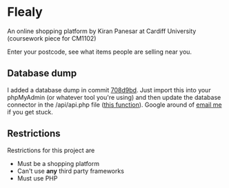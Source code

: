 Flealy
======

An online shopping platform by Kiran Panesar at Cardiff University (coursework piece for CM1102)

Enter your postcode, see what items people are selling near you.

Database dump
------
I added a database dump in commit [708d9bd](https://github.com/KiranPanesar/Flealy/commit/708d9bda575bf61679085357c50d8f8cc4dd4efd). Just import this into your phpMyAdmin (or whatever tool you're using) and then update the database connector in the /api/api.php file ([this function](https://github.com/KiranPanesar/Flealy/blob/master/api/api.php#L145)). Google around of [email me](mailto:kiransinghpanesar@googlemail.com) if you get stuck.

Restrictions
------
Restrictions for this project are
* Must be a shopping platform
* Can't use **any** third party frameworks
* Must use PHP
